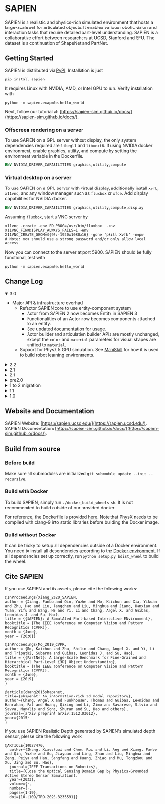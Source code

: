 # SAPIEN
SAPIEN is a realistic and physics-rich simulated environment that hosts a
large-scale set for articulated objects. It enables various robotic vision and
interaction tasks that require detailed part-level understanding. SAPIEN is a
collaborative effort between researchers at UCSD, Stanford and SFU. The dataset
is a continuation of ShapeNet and PartNet.

## Getting Started
SAPIEN is distributed via [PyPI](https://pypi.org/project/sapien/). Installation is just

```shell
pip install sapien
```

It requires Linux with NVIDIA, AMD, or Intel GPU to run. Verify installation with

```shell
python -m sapien.exapmle.hello_world
```

Next, follow our tutorial at:
[https://sapien-sim.github.io/docs/](https://sapien-sim.github.io/docs/).

### Offscreen rendering on a server
To use SAPIEN on a GPU server without display, the only system dependencies
required are `libegl1` and `libxext6`. If using NVIDIA docker environment,
enable graphics, utility, and compute by setting the environment variable in the
Dockerfile.
```Dockerfile
ENV NVIDIA_DRIVER_CAPABILITIES graphics,utility,compute
```

### Virtual desktop on a server
To use SAPIEN on a GPU server with virtual display, additionally install `xvfb`,
`x11vnc`, and any window manager such as `fluxbox` or `xfce`. Add display
capabilities for NVIDIA docker.
```Dockerfile
ENV NVIDIA_DRIVER_CAPABILITIES graphics,utility,compute,display
```

Assuming `fluxbox`, start a VNC server by 
```shell
x11vnc -create -env FD_PROG=/usr/bin/fluxbox  -env X11VNC_FINDDISPLAY_ALWAYS_FAILS=1 -env X11VNC_CREATE_GEOM=${99:-1920x1080x16} -gone 'pkill Xvfb' -nopw
# Note: you should use a strong password and/or only allow local access
```
Now you can connect to the server at port 5900. SAPIEN should be fully functional, test with
```shell
python -m sapien.exapmle.hello_world
```

## Change Log
<details open> <summary>3.0</summary>

- Major API & infrastructure overhaul
  - Refactor SAPIEN core to use entity-component system
    - Actor from SAPIEN 2 now becomes Entity in SAPIEN 3
    - Functionalities of an Actor now becomes components attached to an entity.
    - See updated [documentation](https://sapien-sim.github.io/docs/) for usage.
    - Actor builder and articulation builder APIs are mostly unchanged, except
      the `color` and `material` parameters for visual shapes are unified to
      `material`.
  - Support for PhysX 5 GPU simulation. See
    [ManiSkill](https://github.com/haosulab/ManiSkill/) for how it is used to
    build robot learning environments.

<details> 
<summary>2.2</summary>

- Rename `VulkanRenderer` to `SapienRenderer` (VulkanRenderer is still an alias)
- Support **ray tracing** in `SapienRenderer`
- Deprecate `KuafuRenderer`, use the rt shader in `SapienRenderer` instead
- **GPU-accelerated stereo depth sensor simulation**
- **Render server**
- Python 3.11
- bug fixes
  - Fix inverse kinematics default active joint mask (now defaults to all 1s)
  - Fix incorrectly exported memory in Vulkan-Cuda interop
  - Fix joint `get_global_pose`
</details>

<details>
<summary>2.1</summary>

- Python 3.10
- Bug fixes
  - crash when not using renderer
  - joint force limit (was impulse limit)
  - incorrect inertia computation in scaled URDF
  - incorrect point-light shadow
  - incorrect collision when loaded from dae
- Utility improvements
  - set_material
  - active light
  - flat shading
  - dynamic point rendering
  - envmap generation
  - multi-thread envs

</details>

<details>
<summary>2.1</summary>

- Refactor light system
  - Remove light functions on scene.renderer_scene
- Refactor camera system
  - Cameras no longer require mounts
  - Camera can change its mount and mounted pose by `camera.set_parent` and
    `camera.set_local_pose`.
  - When camera is not mounted, setting local pose is setting its global pose.
  - Add functions `scene.add_camera` and `scene.remove_camera`
  - `add_mounted_camera` can be replaced with `add_camera` followed by
    `camera.set_parent` and `camera.set_local_pose`. `add_mounted_camera` is
    still provided but fovx should not longer be provided.
  - Remove functions related to mount, including `find_camera_by_mount`.
  - Cameras now support full camera parameters through `camera.near`,
    `camera.far`, `camera.set_fovx`, `camera.set_fovy`,
    `camera.set_focal_lengths`, `camera.set_principal_point`, `camera.skew`, and
    the all-in-one method `camera.set_perspective_parameters`.
- Refactor render shape system
  - Originally, after `actor.get_visual_bodies()` and
    `visual_body.get_render_shapes()`, users typically do `shape.scale` and
    `shape.pose`. These are no longer valid. It is required to check
    `visual_body.type`. When `type` is `mesh`, `shape.scale` is replaced with
    `visual_body.scale` and `shape.pose` is replaced by
    `visual_body.local_pose`. These changes are made to match `add_visual_shape`
    functions when building the actor.
</details>

<details>
<summary>pre2.0</summary>

- Shader change: 4th component in default camera shader now gives the 0-1 depth value.
- Add "critical" and "off" log levels.
- Add support for pointcloud and line rendering (for visualizing camera and point cloud)
- Performance: the same shader only compile once per process
- Bug fix
  - Articulation setDriveTarget was now correctly reversed for prismatic joint (joint setDriveTarget is not affected)
  - Fix kinematic articulation loader
</details>

<details>
<summary>1 to 2 migration</summary>

- replace `scene.renderer_scene.add_xxx_light` with `scene.add_xxx_light`
- replace `scene.remove_mounted_camera` with `scene.remove_camera`
- optionally, remove `fovx` from `scene.add_mounted_camera`.
</details>


<details>
<summary>1.1</summary>

- Support nonconvex static/kinematic collision shape
- Add warning for small mass/inertia
- Introduce Entity as the base class of Actors
- Add Light classes inherited from entity, allowing manipulate light objects in sapien scene
- Updates to the viewer
  - rename actor to entity when appropriate
- Partial support the material tag in URDF loader (primitive shape, single color)
- Bug fixes for the renderer
- Support inner and outer FOV for spotlight
</details>

<details>
<summary>1.0</summary>

- Replace the old Vulkan based renderer completely
  - See `sapien.core.renderer` for details
- Expose GUI functionalities to Python
- Reimplement Vulkan viewer in Python 
- Expose PhysX shape wrapper to Python. For example,
  - Collision shapes can be retrieved through `actor.get_collision_shapes`
  - Collision groups on a shape can be set by `CollisionShape.set_collision_groups`
  - Shapes are now also available in `Contact`.
- API changes
  - Render material creation is now `renderer.create_material()`
  - in actor builder: `add_xxx_shape` is replaced with `add_xxx_collision`.
  - move light functions from scene to `scene.renderer_scene`
- Add centrifugal and Coriolis force.
- Change default physical parameters for better stability.
</details>

## Website and Documentation
SAPIEN Website: [https://sapien.ucsd.edu/](https://sapien.ucsd.edu/). SAPIEN
Documentation:
[https://sapien-sim.github.io/docs/](https://sapien-sim.github.io/docs/).

## Build from source
### Before build
Make sure all submodules are initialized `git submodule update --init --recursive`.

### Build with Docker
To build SAPIEN, simply run `./docker_build_wheels.sh`. It is not recommended to
build outside of our provided docker.

For reference, the Dockerfile is provided [here](/docker/Dockerfile). Note that
PhysX needs to be compiled with clang-9 into static libraries before building
the Docker image.

### Build without Docker
It can be tricky to setup all dependencies outside of a Docker environment. You
need to install all dependencies according to the [Docker
environment](/docker/Dockerfile). If all dependencies set up correctly, run
`python setup.py bdist_wheel` to build the wheel.

## Cite SAPIEN
If you use SAPIEN and its assets, please cite the following works:
```
@InProceedings{Xiang_2020_SAPIEN,
author = {Xiang, Fanbo and Qin, Yuzhe and Mo, Kaichun and Xia, Yikuan and Zhu, Hao and Liu, Fangchen and Liu, Minghua and Jiang, Hanxiao and Yuan, Yifu and Wang, He and Yi, Li and Chang, Angel X. and Guibas, Leonidas J. and Su, Hao},
title = {{SAPIEN}: A SimulAted Part-based Interactive ENvironment},
booktitle = {The IEEE Conference on Computer Vision and Pattern Recognition (CVPR)},
month = {June},
year = {2020}}
```
```
@InProceedings{Mo_2019_CVPR,
author = {Mo, Kaichun and Zhu, Shilin and Chang, Angel X. and Yi, Li and Tripathi, Subarna and Guibas, Leonidas J. and Su, Hao},
title = {{PartNet}: A Large-Scale Benchmark for Fine-Grained and Hierarchical Part-Level {3D} Object Understanding},
booktitle = {The IEEE Conference on Computer Vision and Pattern Recognition (CVPR)},
month = {June},
year = {2019}
}
```
```
@article{chang2015shapenet,
title={Shapenet: An information-rich 3d model repository},
author={Chang, Angel X and Funkhouser, Thomas and Guibas, Leonidas and Hanrahan, Pat and Huang, Qixing and Li, Zimo and Savarese, Silvio and Savva, Manolis and Song, Shuran and Su, Hao and others},
journal={arXiv preprint arXiv:1512.03012},
year={2015}
}
```
If you use SAPIEN Realistic Depth generated by SAPIEN's simulated depth sensor, please cite the following work:
```
@ARTICLE{10027470,
  author={Zhang, Xiaoshuai and Chen, Rui and Li, Ang and Xiang, Fanbo and Qin, Yuzhe and Gu, Jiayuan and Ling, Zhan and Liu, Minghua and Zeng, Peiyu and Han, Songfang and Huang, Zhiao and Mu, Tongzhou and Xu, Jing and Su, Hao},
  journal={IEEE Transactions on Robotics}, 
  title={Close the Optical Sensing Domain Gap by Physics-Grounded Active Stereo Sensor Simulation}, 
  year={2023},
  volume={},
  number={},
  pages={1-19},
  doi={10.1109/TRO.2023.3235591}}
```
